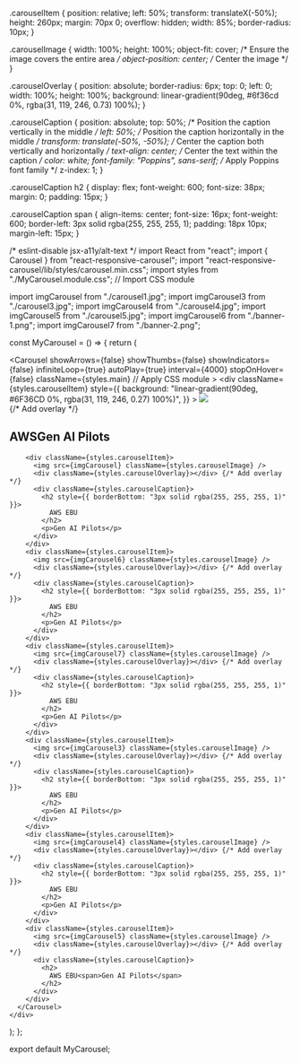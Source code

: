 .carouselItem {
  position: relative;
  left: 50%;
  transform: translateX(-50%);
  height: 260px;
  margin: 70px 0;
  overflow: hidden;
  width: 85%;
  border-radius: 10px;
}

.carouselImage {
  width: 100%;
  height: 100%;
  object-fit: cover; /* Ensure the image covers the entire area */
  object-position: center; /* Center the image */
}

.carouselOverlay {
  position: absolute;
  border-radius: 6px;
  top: 0;
  left: 0;
  width: 100%;
  height: 100%;
  background: linear-gradient(90deg, #6f36cd 0%, rgba(31, 119, 246, 0.73) 100%);
}

.carouselCaption {
  position: absolute;
  top: 50%; /* Position the caption vertically in the middle */
  left: 50%; /* Position the caption horizontally in the middle */
  transform: translate(-50%, -50%); /* Center the caption both vertically and horizontally */
  text-align: center; /* Center the text within the caption */
  color: white;
  font-family: "Poppins", sans-serif; /* Apply Poppins font family */
  z-index: 1;
}

.carouselCaption h2 {
  display: flex;
  font-weight: 600;
  font-size: 38px;
  margin: 0;
  padding: 15px;
}

.carouselCaption span {
  align-items: center;
  font-size: 16px;
  font-weight: 600;
  border-left: 3px solid rgba(255, 255, 255, 1);
  padding: 18px 10px;
  margin-left: 15px;
}


/* eslint-disable jsx-a11y/alt-text */
import React from "react";
import { Carousel } from "react-responsive-carousel";
import "react-responsive-carousel/lib/styles/carousel.min.css";
import styles from "./MyCarousel.module.css"; // Import CSS module

import imgCarousel from "./carousel1.jpg";
import imgCarousel3 from "./carousel3.jpg";
import imgCarousel4 from "./carousel4.jpg";
import imgCarousel5 from "./carousel5.jpg";
import imgCarousel6 from "./banner-1.png";
import imgCarousel7 from "./banner-2.png";

const MyCarousel = () => {
  return (
    <div className="carausel-container">
      <Carousel
        showArrows={false}
        showThumbs={false}
        showIndicators={false}
        infiniteLoop={true}
        autoPlay={true}
        interval={4000}
        stopOnHover={false}
        className={styles.main} // Apply CSS module
      >
        <div
          className={styles.carouselItem}
          style={{
            background:
              "linear-gradient(90deg, #6F36CD 0%, rgba(31, 119, 246, 0.27) 100%)",
          }}
        >
          <img src={imgCarousel} className={styles.carouselImage} />
          <div className={styles.carouselOverlay}></div> {/* Add overlay */}
          <div className={styles.carouselCaption}>
            <h2>
              AWS<span>Gen AI Pilots</span>
            </h2>
          </div>
        </div>

        <div className={styles.carouselItem}>
          <img src={imgCarousel} className={styles.carouselImage} />
          <div className={styles.carouselOverlay}></div> {/* Add overlay */}
          <div className={styles.carouselCaption}>
            <h2 style={{ borderBottom: "3px solid rgba(255, 255, 255, 1)" }}>
              AWS EBU
            </h2>
            <p>Gen AI Pilots</p>
          </div>
        </div>
        <div className={styles.carouselItem}>
          <img src={imgCarousel6} className={styles.carouselImage} />
          <div className={styles.carouselOverlay}></div> {/* Add overlay */}
          <div className={styles.carouselCaption}>
            <h2 style={{ borderBottom: "3px solid rgba(255, 255, 255, 1)" }}>
              AWS EBU
            </h2>
            <p>Gen AI Pilots</p>
          </div>
        </div>
        <div className={styles.carouselItem}>
          <img src={imgCarousel7} className={styles.carouselImage} />
          <div className={styles.carouselOverlay}></div> {/* Add overlay */}
          <div className={styles.carouselCaption}>
            <h2 style={{ borderBottom: "3px solid rgba(255, 255, 255, 1)" }}>
              AWS EBU
            </h2>
            <p>Gen AI Pilots</p>
          </div>
        </div>
        <div className={styles.carouselItem}>
          <img src={imgCarousel3} className={styles.carouselImage} />
          <div className={styles.carouselOverlay}></div> {/* Add overlay */}
          <div className={styles.carouselCaption}>
            <h2 style={{ borderBottom: "3px solid rgba(255, 255, 255, 1)" }}>
              AWS EBU
            </h2>
            <p>Gen AI Pilots</p>
          </div>
        </div>
        <div className={styles.carouselItem}>
          <img src={imgCarousel4} className={styles.carouselImage} />
          <div className={styles.carouselOverlay}></div> {/* Add overlay */}
          <div className={styles.carouselCaption}>
            <h2 style={{ borderBottom: "3px solid rgba(255, 255, 255, 1)" }}>
              AWS EBU
            </h2>
            <p>Gen AI Pilots</p>
          </div>
        </div>
        <div className={styles.carouselItem}>
          <img src={imgCarousel5} className={styles.carouselImage} />
          <div className={styles.carouselOverlay}></div> {/* Add overlay */}
          <div className={styles.carouselCaption}>
            <h2>
              AWS EBU<span>Gen AI Pilots</span>
            </h2>
          </div>
        </div>
      </Carousel>
    </div>
  );
};

export default MyCarousel;
